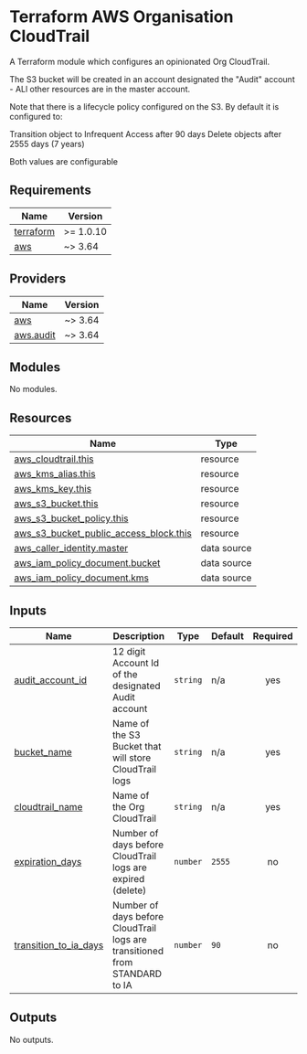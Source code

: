 # Terraform AWS Organisation CloudTrail

A Terraform module which configures an opinionated Org CloudTrail.

The S3 bucket will be created in an account designated the "Audit" account - ALl other resources are in the master account.

Note that there is a lifecycle policy configured on the S3.  By default it is configured to:

Transition object to Infrequent Access after 90 days
Delete objects after 2555 days (7 years)

Both values are configurable

<!-- BEGINNING OF PRE-COMMIT-TERRAFORM DOCS HOOK -->
## Requirements

| Name | Version |
|------|---------|
| <a name="requirement_terraform"></a> [terraform](#requirement\_terraform) | >= 1.0.10 |
| <a name="requirement_aws"></a> [aws](#requirement\_aws) | ~> 3.64 |

## Providers

| Name | Version |
|------|---------|
| <a name="provider_aws"></a> [aws](#provider\_aws) | ~> 3.64 |
| <a name="provider_aws.audit"></a> [aws.audit](#provider\_aws.audit) | ~> 3.64 |

## Modules

No modules.

## Resources

| Name | Type |
|------|------|
| [aws_cloudtrail.this](https://registry.terraform.io/providers/hashicorp/aws/latest/docs/resources/cloudtrail) | resource |
| [aws_kms_alias.this](https://registry.terraform.io/providers/hashicorp/aws/latest/docs/resources/kms_alias) | resource |
| [aws_kms_key.this](https://registry.terraform.io/providers/hashicorp/aws/latest/docs/resources/kms_key) | resource |
| [aws_s3_bucket.this](https://registry.terraform.io/providers/hashicorp/aws/latest/docs/resources/s3_bucket) | resource |
| [aws_s3_bucket_policy.this](https://registry.terraform.io/providers/hashicorp/aws/latest/docs/resources/s3_bucket_policy) | resource |
| [aws_s3_bucket_public_access_block.this](https://registry.terraform.io/providers/hashicorp/aws/latest/docs/resources/s3_bucket_public_access_block) | resource |
| [aws_caller_identity.master](https://registry.terraform.io/providers/hashicorp/aws/latest/docs/data-sources/caller_identity) | data source |
| [aws_iam_policy_document.bucket](https://registry.terraform.io/providers/hashicorp/aws/latest/docs/data-sources/iam_policy_document) | data source |
| [aws_iam_policy_document.kms](https://registry.terraform.io/providers/hashicorp/aws/latest/docs/data-sources/iam_policy_document) | data source |

## Inputs

| Name | Description | Type | Default | Required |
|------|-------------|------|---------|:--------:|
| <a name="input_audit_account_id"></a> [audit\_account\_id](#input\_audit\_account\_id) | 12 digit Account Id of the designated Audit account | `string` | n/a | yes |
| <a name="input_bucket_name"></a> [bucket\_name](#input\_bucket\_name) | Name of the S3 Bucket that will store CloudTrail logs | `string` | n/a | yes |
| <a name="input_cloudtrail_name"></a> [cloudtrail\_name](#input\_cloudtrail\_name) | Name of the Org CloudTrail | `string` | n/a | yes |
| <a name="input_expiration_days"></a> [expiration\_days](#input\_expiration\_days) | Number of days before CloudTrail logs are expired (delete) | `number` | `2555` | no |
| <a name="input_transition_to_ia_days"></a> [transition\_to\_ia\_days](#input\_transition\_to\_ia\_days) | Number of days before CloudTrail logs are transitioned from STANDARD to IA | `number` | `90` | no |

## Outputs

No outputs.

<!-- END OF PRE-COMMIT-TERRAFORM DOCS HOOK -->

